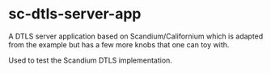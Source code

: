 # sc-dtls-server-app
A DTLS server application based on Scandium/Californium which is adapted from the example but has a few more knobs that one can toy with.

Used to test the Scandium DTLS implementation.

